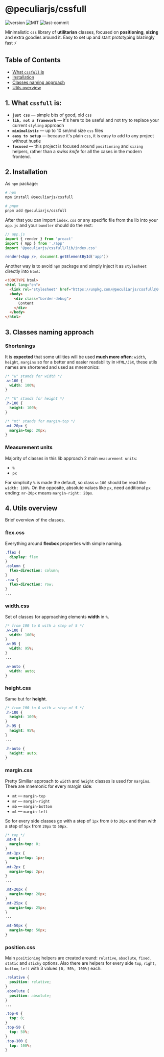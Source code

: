 # @peculiarjs/cssfull

![version] ![MIT][license] ![last-commit]

[version]: https://img.shields.io/npm/v/@peculiarjs/cssfull
[license]: https://img.shields.io/badge/license-MIT-blue.svg
[last-commit]: https://img.shields.io/github/last-commit/peculiarjs/cssfull


Minimalistic `css` library of **utilitarian** classes,
focused on **positioning**, **sizing** and extra goodies around it. Easy to set up and start prototyping blazingly fast ⚡

## <a name="table-of-contents"></a> Table of Contents

* [What `cssfull` is](#what-is)
* [Installation](#installation)
* [Classes naming approach](#naming)
* [Utils overview](#overview)


## 1. <a name="what-is"></a>What `cssfull` is:
* **`just css`** — simple bits of good, old `css`
* **`lib, not a framework`** — it's here to be useful and not try to replace your current `styling` approach
* **`minimalistic`** — up to 10 sm/md size `css` files
* **`easy to setup`** — because it's plain `css`, it is easy to add to any project without hustle
* **`focused`** — this project is focused around `positioning` and `sizing` helpers,
rather than a _swiss knife_ for all the cases in the modern frontend.

## 2. <a name="installation"></a>Installation

As `npm` package:
```bash
# npm
npm install @peculiarjs/cssfull

# pnpm
pnpm add @peculiarjs/cssfull
```
After that you can import `index.css` or any specific file from the lib into
your `app.js` and your `bundler` should do the rest:
```jsx
// app.js
import { render } from 'preact'
import { App } from './app'
import '@peculiarjs/cssfull/lib/index.css'

render(<App />, document.getElementById('app'))
```

Another way is to avoid `npm` package and simply
inject it as `stylesheet` directly into `html`:
```html
<!DOCTYPE html>
<html lang="en">
  <link rel="stylesheet" href="https://unpkg.com/@peculiarjs/cssfull@0.0.2/lib/border.css">
  <body>
    <div class="border-debug">
      Content 
    </div>
  </body>
</html>
```


## 3. <a name="naming"></a>Classes naming approach

### Shortenings

It is **expected** that some utilities will be used **much more often**: `width`, `height`, `margins`
so for a better and easier readability in `HTML/JSX`, these utils names are shortened and used as mnemonics:
```css
/* "w" stands for width */
.w-100 {
  width: 100%;
}

/* "h" stands for height */
.h-100 {
  height: 100%;
}

/* "mt" stands for margin-top */
.mt-20px {
  margin-top: 20px;
}
```

### Measurement units
Majority of classes in this lib approach 2 main `measurement units`:
* `%`
* `px`

For simplicity `%` is made the default, so class `w-100` should be read like `width: 100%`.
On the opposite, absolute values like `px`, need additional `px` ending:
`mr-20px` means `margin-right: 20px`.


## 4. <a name="overview"></a>Utils overview

Brief overview of the classes.

### flex.css

Everything around **flexbox** properties with simple naming.

```css
.flex {
  display: flex
}
.column {
  flex-direction: column;
}
.row {
  flex-direction: row;
}
...
```

### width.css

Set of classes for approaching elements **width** in `%`.

```css
/* from 100 to 0 with a step of 5 */
.w-100 {
  width: 100%;
}
.w-95 {
  width: 95%;
}
...

.w-auto {
  width: auto;
}
```

### height.css

Same but for **height**.

```css
/* from 100 to 0 with a step of 5 */
.h-100 {
  height: 100%;
}
.h-95 {
  height: 95%;
}
...

.h-auto {
  height: auto;
}
```

### margin.css

Pretty Similiar approach to `width` and `height` classes is used for `margins`.
There are mnemonic for every margin side:
* `mt` — `margin-top`
* `mr` — `margin-right`
* `mb` — `margin-bottom`
* `ml` — `margin-left`

So for every side classes go with a step of `1px` from `0` to `20px` and then 
with a step of `5px` from `20px` to `50px`.

```css
/* top */ 
.mt-0 {
  margin-top: 0;
}
.mt-1px {
  margin-top: 1px;
}
.mt-2px {
  margin-top: 2px;
}
...

.mt-20px {
  margin-top: 20px;
}
.mt-25px {
  margin-top: 25px;
}
...

.mt-50px {
  margin-top: 50px;
}
```

### position.css

Main `positioning` helpers are created around: `relative`, `absolute`, `fixed`, `static` and `sticky` options. 
Also there are helpers for every side `top`, `right`, `bottom`, `left` with 3 values `[0, 50%, 100%]` each.

```css 
.relative {
  position: relative;
}
.absolute {
  position: absolute;
}
...

.top-0 {
  top: 0;
}
.top-50 {
  top: 50%;
}
.top-100 {
  top: 100%;
}
```
